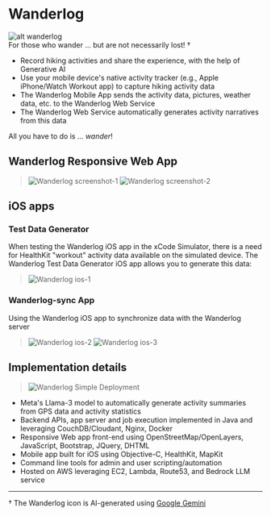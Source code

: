 <!--
Copyright (c) 2024 Thomas Mikalsen. Subject to the MIT License 
-->
Wanderlog
=========

![alt wanderlog](./wanderlog-icon.png)<br>
For those who wander ... but are not necessarily lost!
&dagger;

* Record hiking activities and share the experience, with the help of Generative AI
* Use your mobile device's native activity tracker (e.g., Apple iPhone/Watch
  Workout app) to capture hiking activity data
* The Wanderlog Mobile App sends the activity data, pictures, weather data, etc.
to the Wanderlog Web Service
* The Wanderlog Web Service automatically generates activity narratives from this data

All you have to do is ... *wander*!

## Wanderlog Responsive Web App

> ![Wanderlog screenshot-1](wlg-screenshot-1.jpg "Wanderlog")
> ![Wanderlog screenshot-2](wlg-screenshot-2.jpg "Wanderlog")

## iOS apps
### Test Data Generator
When testing the Wanderlog iOS app in the xCode Simulator, there is a need for 
HealthKit "workout" activity data available on the simulated device.  The
Wanderlog Test Data Generator iOS app allows you to generate this data:
> ![Wanderlog ios-1](wlg-ios-1.png "Wanderlog Test Data Generator")

### Wanderlog-sync App
Using the Wanderlog iOS app to synchronize data with the Wanderlog server
> ![Wanderlog ios-2](wlg-ios-2.png "Wanderlog Sync App")
> ![Wanderlog ios-3](wlg-ios-3.png "Wanderlog Sync App")

Implementation details
----------------------

> ![Wanderlog Simple Deployment](wlg-deploy-simple.png "Wanderlog Simple Deployment")


- Meta's Llama-3 model to automatically generate activity summaries from GPS data and activity statistics
- Backend APIs, app server and job execution implemented in Java and leveraging CouchDB/Cloudant, Nginx, Docker 
- Responsive Web app front-end using OpenStreetMap/OpenLayers, JavaScript, Bootstrap, JQuery, DHTML
- Mobile app built for iOS using Objective-C, HealthKit, MapKit
- Command line tools for admin and user scripting/automation
- Hosted on AWS leveraging EC2, Lambda, Route53, and Bedrock LLM service
<hr>

&dagger; The Wanderlog icon is AI-generated using [Google Gemini](https://gemini.google.com/)

